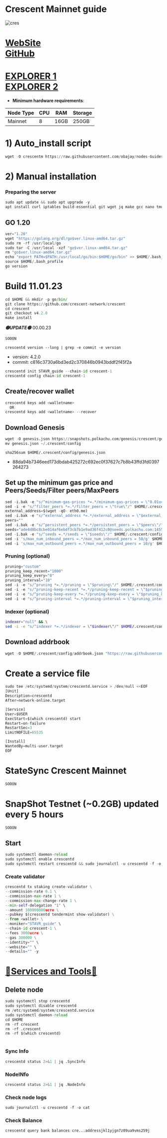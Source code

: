 # Crescent Mainnet guide

![cres](https://github.com/obajay/nodes-Guides/assets/44331529/13cc0725-6963-4bf9-8cc7-40b9d30a6b3f)

[WebSite](https://crescent.network/) \
[GitHub](https://github.com/crescent-network/crescent)
=
[EXPLORER 1](https://explorer.stavr.tech/Crescent-Mainnet) \
[EXPLORER 2](https://ping.pub/crescent/)
=

- **Minimum hardware requirements**:

| Node Type |CPU | RAM  | Storage  | 
|-----------|----|------|----------|
| Mainnet   |   8|  16GB | 250GB   |


# 1) Auto_install script
```python
wget -O crescentm https://raw.githubusercontent.com/obajay/nodes-Guides/main/Projects/Crescent/crescentm && chmod +x crescentm && ./crescentm
```

# 2) Manual installation

### Preparing the server
```python
sudo apt update && sudo apt upgrade -y
apt install curl iptables build-essential git wget jq make gcc nano tmux htop nvme-cli pkg-config libssl-dev libleveldb-dev tar clang bsdmainutils ncdu unzip libleveldb-dev -y
```

## GO 1.20
```python
ver="1.20"
wget "https://golang.org/dl/go$ver.linux-amd64.tar.gz"
sudo rm -rf /usr/local/go
sudo tar -C /usr/local -xzf "go$ver.linux-amd64.tar.gz"
rm "go$ver.linux-amd64.tar.gz"
echo "export PATH=$PATH:/usr/local/go/bin:$HOME/go/bin" >> $HOME/.bash_profile
source $HOME/.bash_profile
go version
```

# Build 11.01.23
```python
cd $HOME && mkdir -p go/bin/
git clone https://github.com/crescent-network/crescent
cd crescent
git checkout v4.2.0
make install

```
*******🟢UPDATE🟢******* 00.00.23
```python
SOOON
```

`crescentd version --long | grep -e commit -e version`
- version: 4.2.0
- commit: c816c3730a6bd3ed2c370846b0943bddf2f45f2a

```python
crescentd init STAVR_guide --chain-id crescent-1
crescentd config chain-id crescent-1
```    

## Create/recover wallet
```python
crescentd keys add <walletname>
  OR
crescentd keys add <walletname> --recover
```

## Download Genesis
```python
wget -O genesis.json https://snapshots.polkachu.com/genesis/crescent/genesis.json --inet4-only
mv genesis.json ~/.crescent/config
```
`sha256sum $HOME/.crescent/config/genesis.json`
+ 88da94b7346eed173dbdab425272c692ec0f37627c7b8b43ffd3fd0397264273

## Set up the minimum gas price and Peers/Seeds/Filter peers/MaxPeers
```python
sed -i.bak -e "s/^minimum-gas-prices *=.*/minimum-gas-prices = \"0.01ucre\"/;" ~/.crescent/config/app.toml
sed -i -e "s/^filter_peers *=.*/filter_peers = \"true\"/" $HOME/.crescent/config/config.toml
external_address=$(wget -qO- eth0.me) 
sed -i.bak -e "s/^external_address *=.*/external_address = \"$external_address:26656\"/" $HOME/.crescent/config/config.toml
peers=""
sed -i.bak -e "s/^persistent_peers *=.*/persistent_peers = \"$peers\"/" $HOME/.crescent/config/config.toml
seeds="ade4d8bc8cbe014af6ebdf3cb7b1e9ad36f412c0@seeds.polkachu.com:14556"
sed -i.bak -e "s/^seeds =.*/seeds = \"$seeds\"/" $HOME/.crescent/config/config.toml
sed -i 's/max_num_inbound_peers =.*/max_num_inbound_peers = 50/g' $HOME/.crescent/config/config.toml
sed -i 's/max_num_outbound_peers =.*/max_num_outbound_peers = 10/g' $HOME/.crescent/config/config.toml

```
### Pruning (optional)
```python
pruning="custom"
pruning_keep_recent="1000"
pruning_keep_every="0"
pruning_interval="10"
sed -i -e "s/^pruning *=.*/pruning = \"$pruning\"/" $HOME/.crescent/config/app.toml
sed -i -e "s/^pruning-keep-recent *=.*/pruning-keep-recent = \"$pruning_keep_recent\"/" $HOME/.crescent/config/app.toml
sed -i -e "s/^pruning-keep-every *=.*/pruning-keep-every = \"$pruning_keep_every\"/" $HOME/.crescent/config/app.toml
sed -i -e "s/^pruning-interval *=.*/pruning-interval = \"$pruning_interval\"/" $HOME/.crescent/config/app.toml
```
### Indexer (optional) 
```bash
indexer="null" && \
sed -i -e "s/^indexer *=.*/indexer = \"$indexer\"/" $HOME/.crescent/config/config.toml
```

## Download addrbook
```python
wget -O $HOME/.crescent/config/addrbook.json "https://raw.githubusercontent.com/obajay/nodes-Guides/main/Projects/Crescent/addrbook.json"
```

# Create a service file
```python
sudo tee /etc/systemd/system/crescentd.service > /dev/null <<EOF
[Unit]
Description=crescentd
After=network-online.target

[Service]
User=$USER
ExecStart=$(which crescentd) start
Restart=on-failure
RestartSec=3
LimitNOFILE=65535

[Install]
WantedBy=multi-user.target
EOF
```
# StateSync Crescent Mainnet
```python
SOOON
```
# SnapShot Testnet (~0.2GB) updated every 5 hours  
```python
SOOON
```

## Start
```python
sudo systemctl daemon-reload
sudo systemctl enable crescentd
sudo systemctl restart crescentd && sudo journalctl -u crescentd -f -o cat
```

### Create validator
```python
crescentd tx staking create-validator \
--commission-rate 0.1 \
--commission-max-rate 1 \
--commission-max-change-rate 1 \
--min-self-delegation "1" \
--amount 100000000ucre \
--pubkey $(crescentd tendermint show-validator) \
--from <wallet> \
--moniker="STAVR_guide" \
--chain-id crescent-1 \
--fees 3000ucre \
--gas 300000 \
--identity="" \
--website="" \
--details="" -y
```

[🧩Services and Tools🧩](https://github.com/obajay/StateSync-snapshots/tree/main/Projects/Crescent)
=


## Delete node
```python
sudo systemctl stop crescentd
sudo systemctl disable crescentd
rm /etc/systemd/system/crescentd.service
sudo systemctl daemon-reload
cd $HOME
rm -rf crescent
rm -rf .crescent
rm -rf $(which crescentd)
```
#
### Sync Info
```python
crescentd status 2>&1 | jq .SyncInfo
```
### NodeINfo
```python
crescentd status 2>&1 | jq .NodeInfo
```
### Check node logs
```python
sudo journalctl -u crescentd -f -o cat
```
### Check Balance
```python
crescentd query bank balances cre...addressjkl1yjgn7z09ua9vms259j
```
